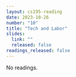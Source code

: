 ```yaml
---
layout: cs195-reading
date: 2023-10-26
number: "10"
title: "Tech and Labor"
slides:
  link: ""
  released: false
readings_released: false
---
```


No readings.
